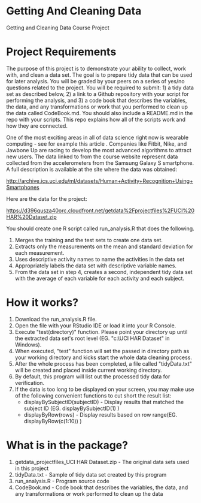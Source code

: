 # Getting And Cleaning Data
Getting and Cleaning Data Course Project

# Project Requirements
The purpose of this project is to demonstrate your ability to collect, work with, and clean a data set. The goal is to prepare tidy data that can be used for later analysis. You will be graded by your peers on a series of yes/no questions related to the project. You will be required to submit: 1) a tidy data set as described below, 2) a link to a Github repository with your script for performing the analysis, and 3) a code book that describes the variables, the data, and any transformations or work that you performed to clean up the data called CodeBook.md. You should also include a README.md in the repo with your scripts. This repo explains how all of the scripts work and how they are connected.

One of the most exciting areas in all of data science right now is wearable computing - see for example this article . Companies like Fitbit, Nike, and Jawbone Up are racing to develop the most advanced algorithms to attract new users. The data linked to from the course website represent data collected from the accelerometers from the Samsung Galaxy S smartphone. A full description is available at the site where the data was obtained:

http://archive.ics.uci.edu/ml/datasets/Human+Activity+Recognition+Using+Smartphones

Here are the data for the project:

https://d396qusza40orc.cloudfront.net/getdata%2Fprojectfiles%2FUCI%20HAR%20Dataset.zip

You should create one R script called run_analysis.R that does the following.

1. Merges the training and the test sets to create one data set.
2. Extracts only the measurements on the mean and standard deviation for each measurement.
3. Uses descriptive activity names to name the activities in the data set
4. Appropriately labels the data set with descriptive variable names.
5. From the data set in step 4, creates a second, independent tidy data set with the average of each variable for each activity and each subject.

# How it works?
1. Download the run_analysis.R file.
2. Open the file with your RStudio IDE or load it into your R Console.
3. Execute "test(directory)" function. Please point your directory up until the extracted data set's root level (EG. "c:\\UCI HAR Dataset" in Windows).
4. When executed, "test" function will set the passed in directory path as your working directory and kicks start the whole data cleaning process.
5. After the whole process has been completed, a file called "tidyData.txt" will be created and placed inside current working directory.
6. By default, this program will list out the processed tidy data for verification.
7. If the data is too long to be displayed on your screen, you may make use of the following convenient functions to cut short the result list:
   + displayBySubjectID(subjectID) - Display results that matched the subject ID (EG. displayBySubjectID(1) )
   + displayByRow(rows) - Display results based on row range(EG. displayByRow(c(1:10)) )
   
# What is in the package?
1. getdata_projectfiles_UCI HAR Dataset.zip - The original data sets used in this project
2. tidyData.txt - Sample of tidy data set created by this program
3. run_analysis.R - Program source code
4. CodeBook.md - Code book that describes the variables, the data, and any transformations or work performed to clean up the data